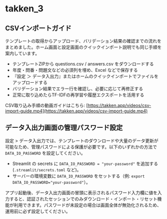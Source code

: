 # takken_3

## CSVインポートガイド

テンプレートの取得からアップロード、バリデーション結果の確認までの流れをまとめました。ホーム画面と設定画面のクイックインポート説明でも同じ手順を案内しています。

- テンプレートZIPから questions.csv / answers.csv をダウンロードする
- 年度・問番・問題文などの必須列を埋め、Excel などで保存する
- 『設定 ＞ データ入出力』またはホームのクイックインポートでファイルをアップロードする
- バリデーション結果でエラー行を確認し、必要に応じて再修正する
- 正常に取り込めたらTF-IDFの再学習や履歴エクスポートを活用する

CSV取り込み手順の動画ガイドはこちら: [https://takken.app/videos/csv-import-guide.mp4](https://takken.app/videos/csv-import-guide.mp4)

## データ入出力画面の管理パスワード設定

設定 > データ入出力では、テンプレートのダウンロードや大量のデータ更新が可能なため、管理パスワードによる保護が必要です。以下のいずれかの方法で `DATA_IO_PASSWORD` を設定してください。

- Streamlit の secrets に `DATA_IO_PASSWORD = "your-password"` を追加する (`.streamlit/secrets.toml` など)。
- サーバーの環境変数に `DATA_IO_PASSWORD` をセットする（例: `export DATA_IO_PASSWORD="your-password"`）。

アプリ起動後、データ入出力画面の冒頭に表示されるパスワード入力欄に値を入力すると、認証されたセッションでのみダウンロード・インポート・リセット機能が利用できます。パスワードが未設定の場合は画面全体が無効化されるため、運用前に必ず設定してください。
